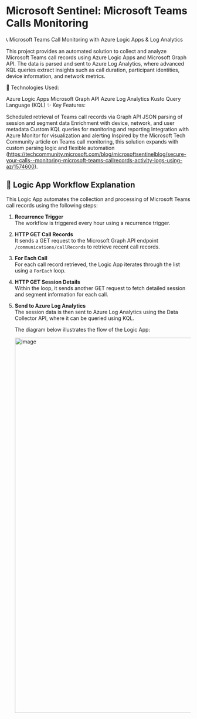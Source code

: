 # Microsoft Sentinel: Microsoft Teams Calls Monitoring
📞 Microsoft Teams Call Monitoring with Azure Logic Apps & Log Analytics

This project provides an automated solution to collect and analyze Microsoft Teams call records using Azure Logic Apps and Microsoft Graph API. The data is parsed and sent to Azure Log Analytics, where advanced KQL queries extract insights such as call duration, participant identities, device information, and network metrics.

🔧 Technologies Used:

Azure Logic Apps
Microsoft Graph API
Azure Log Analytics
Kusto Query Language (KQL)
✨ Key Features:

Scheduled retrieval of Teams call records via Graph API
JSON parsing of session and segment data
Enrichment with device, network, and user metadata
Custom KQL queries for monitoring and reporting
Integration with Azure Monitor for visualization and alerting
Inspired by the Microsoft Tech Community article on Teams call monitoring, this solution expands with custom parsing logic and flexible automation (https://techcommunity.microsoft.com/blog/microsoftsentinelblog/secure-your-calls--monitoring-microsoft-teams-callrecords-activity-logs-using-az/1574600).


## 🧩 Logic App Workflow Explanation

This Logic App automates the collection and processing of Microsoft Teams call records using the following steps:

1. **Recurrence Trigger**  
   The workflow is triggered every hour using a recurrence trigger.

2. **HTTP GET Call Records**  
   It sends a GET request to the Microsoft Graph API endpoint `/communications/callRecords` to retrieve recent call records.

3. **For Each Call**  
   For each call record retrieved, the Logic App iterates through the list using a `ForEach` loop.

4. **HTTP GET Session Details**  
   Within the loop, it sends another GET request to fetch detailed session and segment information for each call.

5. **Send to Azure Log Analytics**  
   The session data is then sent to Azure Log Analytics using the Data Collector API, where it can be queried using KQL.

   The diagram below illustrates the flow of the Logic App:

   <img width="1024" height="1024" alt="image" src="https://github.com/user-attachments/assets/42d50f02-e46d-4b4b-98f9-e31fb00ac6df" />

